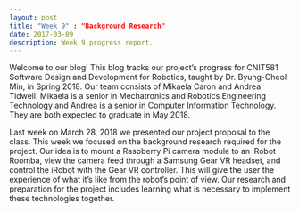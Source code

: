 ```yaml
---
layout: post
title: "Week 9" : "Background Research"
date: 2017-03-09
description: Week 9 progress report.
---
```

Welcome to our blog! This blog tracks our project’s progress for CNIT581 Software Design and Development for Robotics, taught by Dr. Byung-Cheol Min, in Spring 2018. Our team consists of Mikaela Caron and Andrea Tidwell. Mikaela is a senior in Mechatronics and Robotics Engineering Technology and Andrea is a senior in Computer Information Technology. They are both expected to graduate in May 2018.

Last week on March 28, 2018 we presented our project proposal to the class. This week we focused on the background research required for the project. Our idea is to mount a Raspberry Pi camera module to an iRobot Roomba, view the camera feed through a Samsung Gear VR headset, and control the iRobot with the Gear VR controller. This will give the user the experience of what it’s like from the robot’s point of view. Our research and preparation for the project includes learning what is necessary to implement these technologies together.
